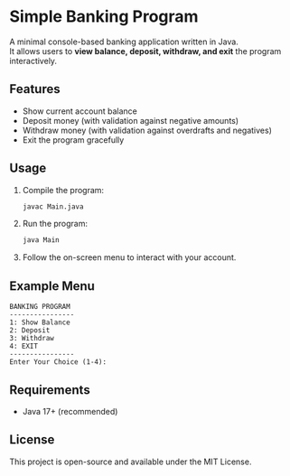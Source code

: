 # Simple Banking Program

A minimal console-based banking application written in Java.  
It allows users to **view balance, deposit, withdraw, and exit** the program interactively.

## Features
- Show current account balance
- Deposit money (with validation against negative amounts)
- Withdraw money (with validation against overdrafts and negatives)
- Exit the program gracefully

## Usage
1. Compile the program:
   ```bash
   javac Main.java
   ```

2. Run the program:
   ```bash
   java Main
   ```

3. Follow the on-screen menu to interact with your account.

## Example Menu
```
BANKING PROGRAM
----------------
1: Show Balance
2: Deposit
3: Withdraw
4: EXIT
----------------
Enter Your Choice (1-4):
```

## Requirements
- Java 17+ (recommended)

## License
This project is open-source and available under the MIT License.

